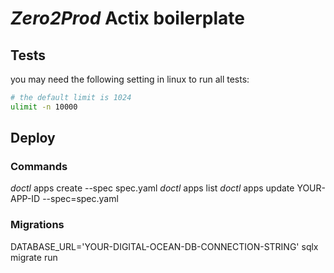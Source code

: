 # _Zero2Prod_ Actix boilerplate

## Tests

you may need the following setting in linux to run all tests:

```bash
# the default limit is 1024
ulimit -n 10000
```

## Deploy

### Commands

_doctl_ apps create --spec spec.yaml
_doctl_ apps list
_doctl_ apps update YOUR-APP-ID --spec=spec.yaml

### Migrations

DATABASE_URL='YOUR-DIGITAL-OCEAN-DB-CONNECTION-STRING' sqlx migrate run
